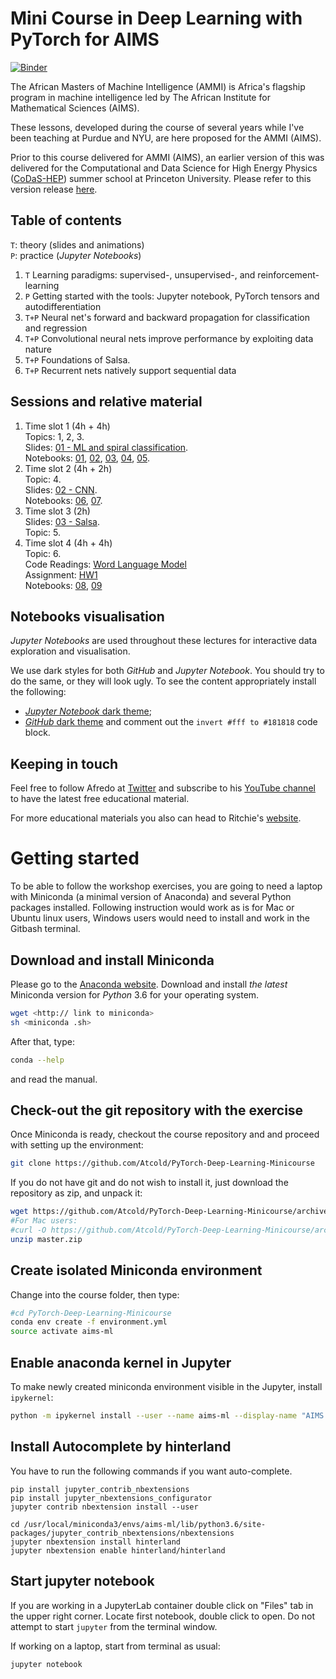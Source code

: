 # Mini Course in Deep Learning with PyTorch for AIMS
[![Binder](https://mybinder.org/badge.svg)](https://mybinder.org/v2/gh/Atcold/PyTorch-Deep-Learning-Minicourse/master)

The African Masters of Machine Intelligence (AMMI) is Africa's flagship program in machine intelligence led by The African Institute for Mathematical Sciences (AIMS).

These lessons, developed during the course of several years while I've been teaching at Purdue and NYU, are here proposed for the AMMI (AIMS).

Prior to this course delivered for AMMI (AIMS), an earlier version of this was delivered for the Computational and Data Science for High Energy Physics ([CoDaS-HEP](http://codas-hep.org/)) summer school at Princeton University. Please refer to this version release [here](https://github.com/Atcold/pytorch-Deep-Learning-Minicourse/releases/tag/v1.0.0). 

## Table of contents
`T`: theory (slides and animations)  
`P`: practice (*Jupyter Notebooks*)

 1. `T` Learning paradigms: supervised-, unsupervised-, and reinforcement-learning
 2. `P` Getting started with the tools: Jupyter notebook, PyTorch tensors and autodifferentiation
 3. `T+P` Neural net's forward and backward propagation for classification and regression
 4. `T+P` Convolutional neural nets improve performance by exploiting data nature
 5. `T+P` Foundations of Salsa.
 6. `T+P` Recurrent nets natively support sequential data
 
## Sessions and relative material
 1. Time slot 1 (4h + 4h)
    <br />Topics: 1, 2, 3.
    <br />Slides: [01 - ML and spiral classification](slides/01%20-%20ML%20and%20spiral%20classification.pdf).
    <br />Notebooks: [01](01-tensor_tutorial.ipynb), [02](02-space_stretching.ipynb), [03](03-autograd_tutorial.ipynb), [04](04-spiral_classification.ipynb), [05](05-regression.ipynb).  
 2. Time slot 2 (4h + 2h) 
    <br />Topic: 4.
    <br />Slides: [02 - CNN](slides/02%20-%20CNN.pdf).
    <br />Notebooks: [06](06-convnet.ipynb), [07](07-listening_to_kernels.ipynb).
 3. Time slot 3 (2h)
    <br />Slides: [03 - Salsa](slides/03%20-%20Salsa.pdf).
    <br />Topic: 5.
 4. Time slot 4 (4h + 4h)
    <br />Topic: 6.
    <br />Code Readings: [Word Language Model](https://github.com/pytorch/examples/blob/master/word_language_model/model.py)
    <br />Assignment: [HW1](assignments/hw1.pdf)
    <br />Notebooks: [08](08-seq_classification.ipynb), [09](09-echo_data.ipynb)

## Notebooks visualisation
*Jupyter Notebooks* are used throughout these lectures for interactive data exploration and visualisation.

We use dark styles for both *GitHub* and *Jupyter Notebook*.
You should try to do the same, or they will look ugly.
To see the content appropriately install the following:

 - [*Jupyter Notebook* dark theme](https://userstyles.org/styles/153443/jupyter-notebook-dark);
 - [*GitHub* dark theme](https://userstyles.org/styles/37035/github-dark) and comment out the `invert #fff to #181818` code block.

## Keeping in touch
Feel free to follow Afredo at [Twitter](https://twitter.com/alfcnz) and subscribe to his [YouTube channel](https://www.youtube.com/user/Atcold/) to have the latest free educational material.

For more educational materials you also can head to Ritchie's [website](https://www.ritchieng.com/).

# Getting started
To be able to follow the workshop exercises, you are going to need a laptop with Miniconda (a minimal version of Anaconda) and several Python packages installed.
Following instruction would work as is for Mac or Ubuntu linux users, Windows users would need to install and work in the Gitbash terminal.

## Download and install Miniconda
Please go to the [Anaconda website](https://conda.io/miniconda.html).
Download and install *the latest* Miniconda version for *Python* 3.6 for your operating system.

```bash
wget <http:// link to miniconda>
sh <miniconda .sh>
```

After that, type:

```bash
conda --help
```

and read the manual.

## Check-out the git repository with the exercise
Once Miniconda is ready, checkout the course repository and and proceed with setting up the environment:

```bash
git clone https://github.com/Atcold/PyTorch-Deep-Learning-Minicourse
```

If you do not have git and do not wish to install it, just download the repository as zip, and unpack it:

```bash
wget https://github.com/Atcold/PyTorch-Deep-Learning-Minicourse/archive/master.zip
#For Mac users:
#curl -O https://github.com/Atcold/PyTorch-Deep-Learning-Minicourse/archive/master.zip
unzip master.zip
```

## Create isolated Miniconda environment
Change into the course folder, then type:

```bash
#cd PyTorch-Deep-Learning-Minicourse
conda env create -f environment.yml
source activate aims-ml
```

## Enable anaconda kernel in Jupyter
To make newly created miniconda environment visible in the Jupyter, install `ipykernel`:

```bash
python -m ipykernel install --user --name aims-ml --display-name "AIMS DL"
```

## Install Autocomplete by hinterland
You have to run the following commands if you want auto-complete.
```
pip install jupyter_contrib_nbextensions
pip install jupyter_nbextensions_configurator
jupyter contrib nbextension install --user

cd /usr/local/miniconda3/envs/aims-ml/lib/python3.6/site-packages/jupyter_contrib_nbextensions/nbextensions
jupyter nbextension install hinterland
jupyter nbextension enable hinterland/hinterland
```
## Start jupyter notebook
If you are working in a JupyterLab container double click on "Files" tab in the upper right corner.
Locate first notebook, double click to open.
Do not attempt to start `jupyter` from the terminal window.

If working on a laptop, start from terminal as usual:

```bash
jupyter notebook
```
